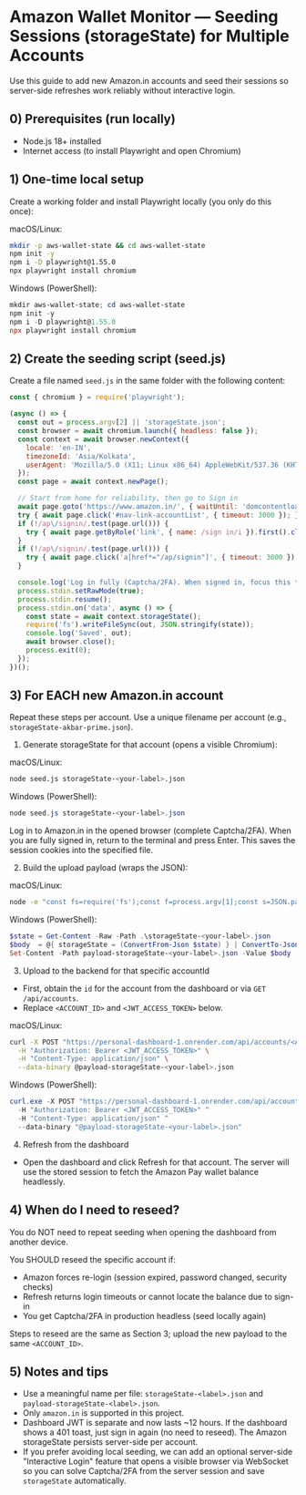 # Amazon Wallet Monitor — Seeding Sessions (storageState) for Multiple Accounts

Use this guide to add new Amazon.in accounts and seed their sessions so server-side refreshes work reliably without interactive login.

## 0) Prerequisites (run locally)
- Node.js 18+ installed
- Internet access (to install Playwright and open Chromium)

## 1) One-time local setup
Create a working folder and install Playwright locally (you only do this once):

macOS/Linux:
```bash
mkdir -p aws-wallet-state && cd aws-wallet-state
npm init -y
npm i -D playwright@1.55.0
npx playwright install chromium
```

Windows (PowerShell):
```powershell
mkdir aws-wallet-state; cd aws-wallet-state
npm init -y
npm i -D playwright@1.55.0
npx playwright install chromium
```

## 2) Create the seeding script (seed.js)
Create a file named `seed.js` in the same folder with the following content:

```javascript
const { chromium } = require('playwright');

(async () => {
  const out = process.argv[2] || 'storageState.json';
  const browser = await chromium.launch({ headless: false });
  const context = await browser.newContext({
    locale: 'en-IN',
    timezoneId: 'Asia/Kolkata',
    userAgent: 'Mozilla/5.0 (X11; Linux x86_64) AppleWebKit/537.36 (KHTML, like Gecko) Chrome/119.0.0.0 Safari/537.36',
  });
  const page = await context.newPage();

  // Start from home for reliability, then go to Sign in
  await page.goto('https://www.amazon.in/', { waitUntil: 'domcontentloaded' });
  try { await page.click('#nav-link-accountList', { timeout: 3000 }); } catch {}
  if (!/ap\/signin/.test(page.url())) {
    try { await page.getByRole('link', { name: /sign in/i }).first().click({ timeout: 3000 }); } catch {}
  }
  if (!/ap\/signin/.test(page.url())) {
    try { await page.click('a[href*="/ap/signin"]', { timeout: 3000 }); } catch {}
  }

  console.log('Log in fully (Captcha/2FA). When signed in, focus this terminal and press Enter...');
  process.stdin.setRawMode(true);
  process.stdin.resume();
  process.stdin.on('data', async () => {
    const state = await context.storageState();
    require('fs').writeFileSync(out, JSON.stringify(state));
    console.log('Saved', out);
    await browser.close();
    process.exit(0);
  });
})();
```

## 3) For EACH new Amazon.in account
Repeat these steps per account. Use a unique filename per account (e.g., `storageState-akbar-prime.json`).

1) Generate storageState for that account (opens a visible Chromium):

macOS/Linux:
```bash
node seed.js storageState-<your-label>.json
```

Windows (PowerShell):
```powershell
node seed.js storageState-<your-label>.json
```

Log in to Amazon.in in the opened browser (complete Captcha/2FA). When you are fully signed in, return to the terminal and press Enter. This saves the session cookies into the specified file.

2) Build the upload payload (wraps the JSON):

macOS/Linux:
```bash
node -e "const fs=require('fs');const f=process.argv[1];const s=JSON.parse(fs.readFileSync(f,'utf8'));fs.writeFileSync(`payload-${f}.json`,JSON.stringify({storageState:s}))" storageState-<your-label>.json
```

Windows (PowerShell):
```powershell
$state = Get-Content -Raw -Path .\storageState-<your-label>.json
$body  = @{ storageState = (ConvertFrom-Json $state) } | ConvertTo-Json -Depth 20
Set-Content -Path payload-storageState-<your-label>.json -Value $body
```

3) Upload to the backend for that specific accountId
- First, obtain the `id` for the account from the dashboard or via `GET /api/accounts`.
- Replace `<ACCOUNT_ID>` and `<JWT_ACCESS_TOKEN>` below.

macOS/Linux:
```bash
curl -X POST "https://personal-dashboard-1.onrender.com/api/accounts/<ACCOUNT_ID>/storage-state" \
  -H "Authorization: Bearer <JWT_ACCESS_TOKEN>" \
  -H "Content-Type: application/json" \
  --data-binary @payload-storageState-<your-label>.json
```

Windows (PowerShell):
```powershell
curl.exe -X POST "https://personal-dashboard-1.onrender.com/api/accounts/<ACCOUNT_ID>/storage-state" ^
  -H "Authorization: Bearer <JWT_ACCESS_TOKEN>" ^
  -H "Content-Type: application/json" ^
  --data-binary "@payload-storageState-<your-label>.json"
```

4) Refresh from the dashboard
- Open the dashboard and click Refresh for that account. The server will use the stored session to fetch the Amazon Pay wallet balance headlessly.

## 4) When do I need to reseed?
You do NOT need to repeat seeding when opening the dashboard from another device.

You SHOULD reseed the specific account if:
- Amazon forces re-login (session expired, password changed, security checks)
- Refresh returns login timeouts or cannot locate the balance due to sign-in
- You get Captcha/2FA in production headless (seed locally again)

Steps to reseed are the same as Section 3; upload the new payload to the same `<ACCOUNT_ID>`.

## 5) Notes and tips
- Use a meaningful name per file: `storageState-<label>.json` and `payload-storageState-<label>.json`.
- Only `amazon.in` is supported in this project.
- Dashboard JWT is separate and now lasts ~12 hours. If the dashboard shows a 401 toast, just sign in again (no need to reseed). The Amazon storageState persists server-side per account.
- If you prefer avoiding local seeding, we can add an optional server-side "Interactive Login" feature that opens a visible browser via WebSocket so you can solve Captcha/2FA from the server session and save `storageState` automatically.